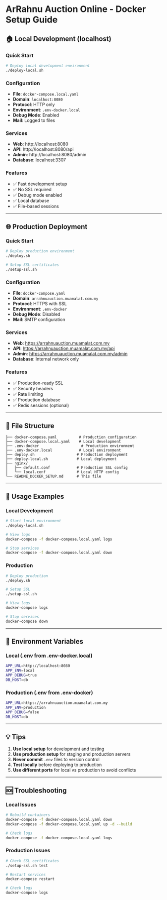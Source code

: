 # ArRahnu Auction Online - Docker Setup Guide

## 🏠 **Local Development (localhost)**

### **Quick Start**
```bash
# Deploy local development environment
./deploy-local.sh
```

### **Configuration**
- **File**: `docker-compose.local.yaml`
- **Domain**: `localhost:8080`
- **Protocol**: HTTP only
- **Environment**: `.env-docker.local`
- **Debug Mode**: Enabled
- **Mail**: Logged to files

### **Services**
- **Web**: http://localhost:8080
- **API**: http://localhost:8080/api
- **Admin**: http://localhost:8080/admin
- **Database**: localhost:3307

### **Features**
- ✅ Fast development setup
- ✅ No SSL required
- ✅ Debug mode enabled
- ✅ Local database
- ✅ File-based sessions

---

## 🌐 **Production Deployment**

### **Quick Start**
```bash
# Deploy production environment
./deploy.sh

# Setup SSL certificates
./setup-ssl.sh
```

### **Configuration**
- **File**: `docker-compose.yaml`
- **Domain**: `arrahnuauction.muamalat.com.my`
- **Protocol**: HTTPS with SSL
- **Environment**: `.env-docker`
- **Debug Mode**: Disabled
- **Mail**: SMTP configuration

### **Services**
- **Web**: https://arrahnuauction.muamalat.com.my
- **API**: https://arrahnuauction.muamalat.com.my/api
- **Admin**: https://arrahnuauction.muamalat.com.my/admin
- **Database**: Internal network only

### **Features**
- ✅ Production-ready SSL
- ✅ Security headers
- ✅ Rate limiting
- ✅ Production database
- ✅ Redis sessions (optional)

---

## 📁 **File Structure**

```
├── docker-compose.yaml          # Production configuration
├── docker-compose.local.yaml    # Local development
├── .env-docker                   # Production environment
├── .env-docker.local            # Local environment
├── deploy.sh                   # Production deployment
├── deploy-local.sh             # Local deployment
├── nginx/
│   ├── default.conf            # Production SSL config
│   └── local.conf              # Local HTTP config
└── README_DOCKER_SETUP.md      # This file
```

---

## 🚀 **Usage Examples**

### **Local Development**
```bash
# Start local environment
./deploy-local.sh

# View logs
docker-compose -f docker-compose.local.yaml logs

# Stop services
docker-compose -f docker-compose.local.yaml down
```

### **Production**
```bash
# Deploy production
./deploy.sh

# Setup SSL
./setup-ssl.sh

# View logs
docker-compose logs

# Stop services
docker-compose down
```

---

## 🔧 **Environment Variables**

### **Local (.env from .env-docker.local)**
```bash
APP_URL=http://localhost:8080
APP_ENV=local
APP_DEBUG=true
DB_HOST=db
```

### **Production (.env from .env-docker)**
```bash
APP_URL=https://arrahnuauction.muamalat.com.my
APP_ENV=production
APP_DEBUG=false
DB_HOST=db
```

---

## 💡 **Tips**

1. **Use local setup** for development and testing
2. **Use production setup** for staging and production servers
3. **Never commit** `.env` files to version control
4. **Test locally** before deploying to production
5. **Use different ports** for local vs production to avoid conflicts

---

## 🆘 **Troubleshooting**

### **Local Issues**
```bash
# Rebuild containers
docker-compose -f docker-compose.local.yaml down
docker-compose -f docker-compose.local.yaml up -d --build

# Check logs
docker-compose -f docker-compose.local.yaml logs
```

### **Production Issues**
```bash
# Check SSL certificates
./setup-ssl.sh test

# Restart services
docker-compose restart

# Check logs
docker-compose logs
```
